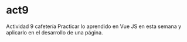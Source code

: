 # act9
Actividad 9 cafetería 
Practicar lo aprendido en Vue JS  en esta semana y aplicarlo en el desarrollo de una página.  


